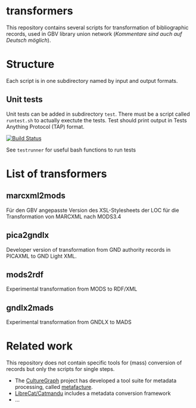 # transformers

This repository contains several scripts for transformation of bibliographic
records, used in GBV library union network (*Kommentare sind auch auf Deutsch
möglich*).

# Structure

Each script is in one subdirectory named by input and output formats.

## Unit tests

Unit tests can be added in subdirectory `test`. There must be a script called
`runtest.sh` to actually exectute the tests. Test should print output in Tests
Anything Protocol (TAP) format.

[![Build Status](https://travis-ci.org/gbv/transformers.png)](https://travis-ci.org/gbv//transformers)

See `testrunner` for useful bash functions to run tests

# List of transformers

## marcxml2mods

Für den GBV angepasste Version des XSL-Stylesheets der LOC für die
Transformation von MARCXML nach MODS3.4

## pica2gndlx

Developer version of transformation from GND authority records in PICAXML to
GND Light XML.

## mods2rdf

Experimental transformation from MODS to RDF/XML

## gndlx2mads

Experimental transformation from GNDLX to MADS

# Related work

This repository does not contain specific tools for (mass) conversion of records
but only the scripts for single steps.

* The [CultureGraph](http://www.culturegraph.org/) project has developed a tool
  suite for metadata processing, called [metafacture](https://github.com/culturegraph/metafacture-core/wiki).
* [LibreCat/Catmandu](http://www.librecat.org/) includes a metadata conversion
  framework
* ...

